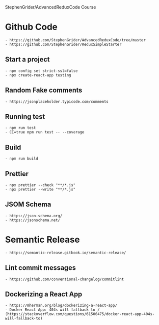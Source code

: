 StephenGrider/AdvancedReduxCode  Course

# Github Code
    - https://github.com/StephenGrider/AdvancedReduxCode/tree/master
    - https://github.com/StephenGrider/ReduxSimpleStarter


## Start a project
    - npm config set strict-ssl=false
    - npx create-react-app testing

## Random Fake comments
    - https://jsonplaceholder.typicode.com/comments

## Running test
    - npm run test
    - CI=true npm run test -- --coverage

## Build
    - npm run build

## Prettier
    - npx prettier --check "**/*.js"
    - npx prettier --write "**/*.js"

## JSOM Schema
    - https://json-schema.org/
    - https://jsonschema.net/
# Semantic Release
    - https://semantic-release.gitbook.io/semantic-release/

## Lint commit messages
    - https://github.com/conventional-changelog/commitlint

## Dockerizing a React App
    - https://mherman.org/blog/dockerizing-a-react-app/
    - Docker React App: 404s will fallback to / (https://stackoverflow.com/questions/61506475/docker-react-app-404s-will-fallback-to)
